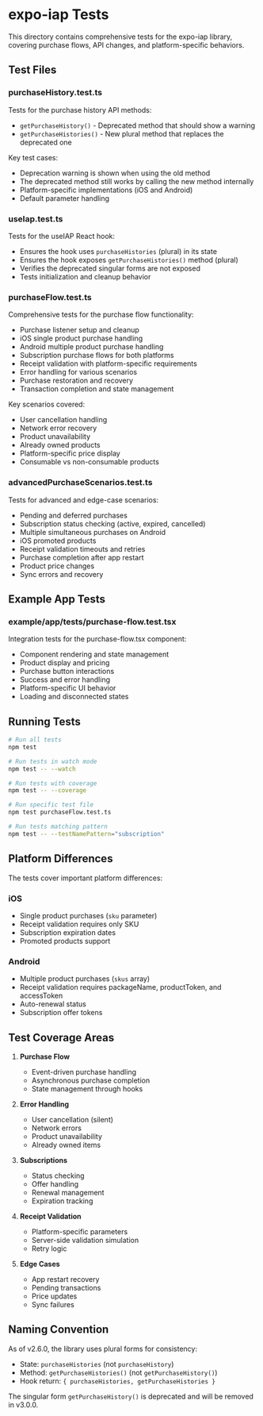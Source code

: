 # expo-iap Tests

This directory contains comprehensive tests for the expo-iap library, covering purchase flows, API changes, and platform-specific behaviors.

## Test Files

### purchaseHistory.test.ts
Tests for the purchase history API methods:
- `getPurchaseHistory()` - Deprecated method that should show a warning
- `getPurchaseHistories()` - New plural method that replaces the deprecated one

Key test cases:
- Deprecation warning is shown when using the old method
- The deprecated method still works by calling the new method internally
- Platform-specific implementations (iOS and Android)
- Default parameter handling

### useIap.test.ts
Tests for the useIAP React hook:
- Ensures the hook uses `purchaseHistories` (plural) in its state
- Ensures the hook exposes `getPurchaseHistories()` method (plural)
- Verifies the deprecated singular forms are not exposed
- Tests initialization and cleanup behavior

### purchaseFlow.test.ts
Comprehensive tests for the purchase flow functionality:
- Purchase listener setup and cleanup
- iOS single product purchase handling
- Android multiple product purchase handling
- Subscription purchase flows for both platforms
- Receipt validation with platform-specific requirements
- Error handling for various scenarios
- Purchase restoration and recovery
- Transaction completion and state management

Key scenarios covered:
- User cancellation handling
- Network error recovery
- Product unavailability
- Already owned products
- Platform-specific price display
- Consumable vs non-consumable products

### advancedPurchaseScenarios.test.ts
Tests for advanced and edge-case scenarios:
- Pending and deferred purchases
- Subscription status checking (active, expired, cancelled)
- Multiple simultaneous purchases on Android
- iOS promoted products
- Receipt validation timeouts and retries
- Purchase completion after app restart
- Product price changes
- Sync errors and recovery

## Example App Tests

### example/app/__tests__/purchase-flow.test.tsx
Integration tests for the purchase-flow.tsx component:
- Component rendering and state management
- Product display and pricing
- Purchase button interactions
- Success and error handling
- Platform-specific UI behavior
- Loading and disconnected states

## Running Tests

```bash
# Run all tests
npm test

# Run tests in watch mode
npm test -- --watch

# Run tests with coverage
npm test -- --coverage

# Run specific test file
npm test purchaseFlow.test.ts

# Run tests matching pattern
npm test -- --testNamePattern="subscription"
```

## Platform Differences

The tests cover important platform differences:

### iOS
- Single product purchases (`sku` parameter)
- Receipt validation requires only SKU
- Subscription expiration dates
- Promoted products support

### Android
- Multiple product purchases (`skus` array)
- Receipt validation requires packageName, productToken, and accessToken
- Auto-renewal status
- Subscription offer tokens

## Test Coverage Areas

1. **Purchase Flow**
   - Event-driven purchase handling
   - Asynchronous purchase completion
   - State management through hooks

2. **Error Handling**
   - User cancellation (silent)
   - Network errors
   - Product unavailability
   - Already owned items

3. **Subscriptions**
   - Status checking
   - Offer handling
   - Renewal management
   - Expiration tracking

4. **Receipt Validation**
   - Platform-specific parameters
   - Server-side validation simulation
   - Retry logic

5. **Edge Cases**
   - App restart recovery
   - Pending transactions
   - Price updates
   - Sync failures

## Naming Convention

As of v2.6.0, the library uses plural forms for consistency:
- State: `purchaseHistories` (not `purchaseHistory`)
- Method: `getPurchaseHistories()` (not `getPurchaseHistory()`)
- Hook return: `{ purchaseHistories, getPurchaseHistories }`

The singular form `getPurchaseHistory()` is deprecated and will be removed in v3.0.0.